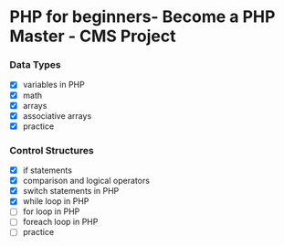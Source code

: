 # PHP for beginners- Become a PHP Master - CMS Project


### Data Types

- [x] variables in PHP
- [x] math
- [x] arrays
- [x] associative arrays
- [x] practice

### Control Structures

- [x] if statements
- [x] comparison and logical operators
- [x] switch statements in PHP
- [x] while loop in PHP
- [ ] for loop in PHP
- [ ] foreach loop in PHP
- [ ] practice